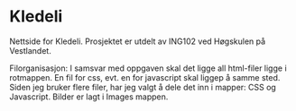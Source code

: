 # Kledeli
Nettside for Kledeli. Prosjektet er utdelt av ING102 ved Høgskulen på Vestlandet.

Filorganisasjon:
I samsvar med oppgaven skal det ligge all html-filer ligge i rotmappen. En fil for css, evt. en for javascript skal liggep å samme sted.
Siden jeg bruker flere filer, har jeg valgt å dele det inn i mapper: CSS og Javascript.
Bilder er lagt i Images mappen.
